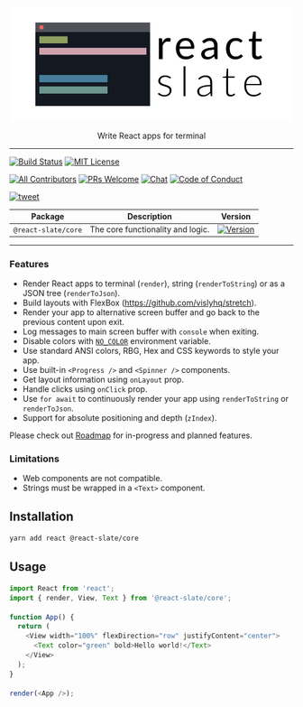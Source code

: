 <p align="center">
  <img alt="react-slate" src="docs/_assets/react_slate_logo.png" width="700">
</p>

<p align="center">
  Write React apps for terminal
</p>

---

[![Build Status][build-badge]][build]
[![MIT License][license-badge]][license]

[![All Contributors](https://img.shields.io/badge/all_contributors-5-orange.svg?style=flat-square)](#contributors)
[![PRs Welcome][prs-welcome-badge]][prs-welcome]
[![Chat][chat-badge]][chat]
[![Code of Conduct][coc-badge]][coc]

[![tweet][tweet-badge]][tweet]

| Package             | Description                       | Version                                                          |
| ------------------- | --------------------------------- | ---------------------------------------------------------------- |
| `@react-slate/core` | The core functionality and logic. | [![Version][react-slate-core-version]][react-slate-core-package] |

---

### Features

* Render React apps to terminal (`render`), string (`renderToString`) or as a JSON tree (`renderToJson`).
* Build layouts with FlexBox (https://github.com/vislyhq/stretch).
* Render your app to alternative screen buffer and go back to the previous content upon exit.
* Log messages to main screen buffer with `console` when exiting.
* Disable colors with [`NO_COLOR`](https://no-color.org/) environment variable.
* Use standard ANSI colors, RBG, Hex and CSS keywords to style your app.
* Use built-in `<Progress />` and `<Spinner />` components.
* Get layout information using `onLayout` prop.
* Handle clicks using `onClick` prop.
* Use `for await` to continuously render your app using `renderToString` or `renderToJson`.
* Support for absolute positioning and depth (`zIndex`).

Please check out [Roadmap](https://github.com/zamotany/react-slate/issues/99) for in-progress and planned features. 

### Limitations

* Web components are not compatible.
* Strings must be wrapped in a `<Text>` component.

## Installation

```bash
yarn add react @react-slate/core
```

## Usage

```js
import React from 'react';
import { render, View, Text } from '@react-slate/core';

function App() {
  return (
    <View width="100%" flexDirection="row" justifyContent="center">
      <Text color="green" bold>Hello world!</Text>
    </View>
  );
}

render(<App />);
```

<!-- badges (common) -->

[build-badge]: https://img.shields.io/circleci/project/github/zamotany/react-slate/master.svg?style=flat-square
[build]: https://circleci.com/gh/zamotany/react-slate
[license-badge]: https://img.shields.io/npm/l/react-slate.svg?style=flat-square
[license]: https://opensource.org/licenses/MIT
[prs-welcome-badge]: https://img.shields.io/badge/PRs-welcome-brightgreen.svg?style=flat-square
[prs-welcome]: http://makeapullrequest.com
[coc-badge]: https://img.shields.io/badge/code%20of-conduct-ff69b4.svg?style=flat-square
[coc]: https://github.com/zamotany/react-slate/blob/master/CODE_OF_CONDUCT.md
[chat-badge]: https://img.shields.io/badge/chat-discord-brightgreen.svg?style=flat-square&colorB=7289DA&logo=discord
[chat]: https://discord.gg/zwR2Cdh
[tweet-badge]: https://img.shields.io/badge/tweet-react--slate-blue.svg?style=flat-square&colorB=1DA1F2&logo=data:image/png;base64,iVBORw0KGgoAAAANSUhEUgAAABgAAAAUCAYAAACXtf2DAAAAAXNSR0IArs4c6QAAAaRJREFUOBGtlM8rBGEYx3cWtRHJRaKcuMtBSitxkCQ3LtzkP9iUUu5ODspRHLhRLtq0FxeicEBC2cOivcge%2FMgan3fNM8bbzL4zm6c%2BPT%2Fe7%2FO8887svrFYBWbbtgWzsAt3sAcpqJFxxF1QV8oJFqFPFst5dLWQAT87oTgPB7DtziFRT1EA4yZolsFkhwjGYFRO8Op0KD8HVe7unoB6PRTBZG8IctAmG1xrHcfkQ2B55sfI%2ByGMXSBqV71xZ8CWdxBxN6ThFuECDEAL%2Bc9HIzDYumVZ966GZnX0SzCZvEqTbkaGywkyFE6hKAsBPhFQ18uPUqh2ggJ%2BUor%2F4M%2F%2FzOC8g6YzR1i%2F8g4vvSI%2ByD7FFNjexQrjHd8%2BnjABI3AU4Wl16TuF1qANGll81jsi5qu%2Bw6XIsCn4ijhU5FmCJpkV6BGNw410hfSf6JKBQ%2FUFxHGYBnWnmOwDwYQ%2BwzdHqO75HtiAMJfaC7ph32FSRJCENUhDHsLaJkL%2FX4wMF4%2BwA5bgAcrZE4sr0Cu9Jq9fxyrvBHWbNkMD5CEHWTjjT2m6r5D92jfmbbKJEWuMMAAAAABJRU5ErkJggg%3D%3D
[tweet]: https://twitter.com/intent/tweet?text=Check%20out%20react-slate!%20https://github.com/zamotany/react-slate%20%F0%9F%91%8D

<!-- badges (packages) -->

[react-slate-core-version]: https://img.shields.io/npm/v/@react-slate/core.svg?style=flat-square
[react-slate-core-package]: https://www.npmjs.com/package/@react-slate/core
